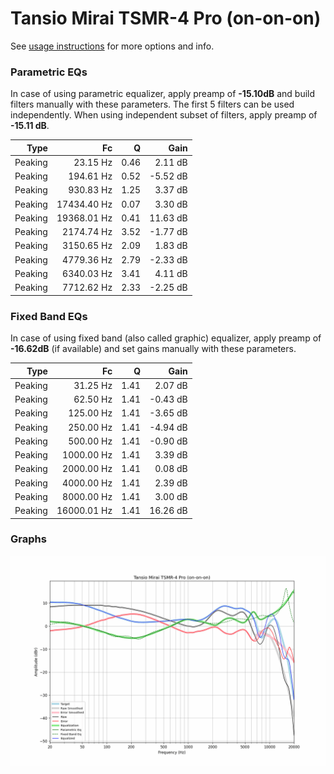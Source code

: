 # Tansio Mirai TSMR-4 Pro (on-on-on)
See [usage instructions](https://github.com/jaakkopasanen/AutoEq#usage) for more options and info.

### Parametric EQs
In case of using parametric equalizer, apply preamp of **-15.10dB** and build filters manually
with these parameters. The first 5 filters can be used independently.
When using independent subset of filters, apply preamp of **-15.11 dB**.

| Type    | Fc          |    Q | Gain     |
|--------:|------------:|-----:|---------:|
| Peaking | 23.15 Hz    | 0.46 | 2.11 dB  |
| Peaking | 194.61 Hz   | 0.52 | -5.52 dB |
| Peaking | 930.83 Hz   | 1.25 | 3.37 dB  |
| Peaking | 17434.40 Hz | 0.07 | 3.30 dB  |
| Peaking | 19368.01 Hz | 0.41 | 11.63 dB |
| Peaking | 2174.74 Hz  | 3.52 | -1.77 dB |
| Peaking | 3150.65 Hz  | 2.09 | 1.83 dB  |
| Peaking | 4779.36 Hz  | 2.79 | -2.33 dB |
| Peaking | 6340.03 Hz  | 3.41 | 4.11 dB  |
| Peaking | 7712.62 Hz  | 2.33 | -2.25 dB |

### Fixed Band EQs
In case of using fixed band (also called graphic) equalizer, apply preamp of **-16.62dB**
(if available) and set gains manually with these parameters.

| Type    | Fc          |    Q | Gain     |
|--------:|------------:|-----:|---------:|
| Peaking | 31.25 Hz    | 1.41 | 2.07 dB  |
| Peaking | 62.50 Hz    | 1.41 | -0.43 dB |
| Peaking | 125.00 Hz   | 1.41 | -3.65 dB |
| Peaking | 250.00 Hz   | 1.41 | -4.94 dB |
| Peaking | 500.00 Hz   | 1.41 | -0.90 dB |
| Peaking | 1000.00 Hz  | 1.41 | 3.39 dB  |
| Peaking | 2000.00 Hz  | 1.41 | 0.08 dB  |
| Peaking | 4000.00 Hz  | 1.41 | 2.39 dB  |
| Peaking | 8000.00 Hz  | 1.41 | 3.00 dB  |
| Peaking | 16000.01 Hz | 1.41 | 16.26 dB |

### Graphs
![](./Tansio%20Mirai%20TSMR-4%20Pro%20(on-on-on).png)